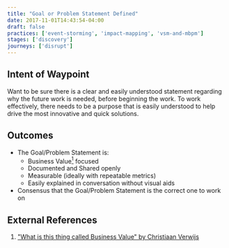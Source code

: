 ```yaml
---
title: "Goal or Problem Statement Defined"
date: 2017-11-01T14:43:54-04:00
draft: false
practices: ['event-storming', 'impact-mapping', 'vsm-and-mbpm']
stages: ['discovery']
journeys: ['disrupt']
---
```

## Intent of Waypoint
Want to be sure there is a clear and easily understood statement regarding why the future work is needed, before beginning the work. To work effectively, there needs to be a purpose that is easily understood to help drive the most innovative and quick solutions.

## Outcomes

- The Goal/Problem Statement is:
  - Business Value[<sup>1</sup>](#footnote-1) focused
  - Documented and Shared openly
  - Measurable (ideally with repeatable metrics)
  - Easily explained in conversation without visual aids
- Consensus that the Goal/Problem Statement is the correct one to work on

## External References
1. <a name="footnote-1"></a>["What is this thing called Business Value" by Christiaan Verwijs](https://blog.agilistic.nl/what-is-this-thing-called-business-value/)
